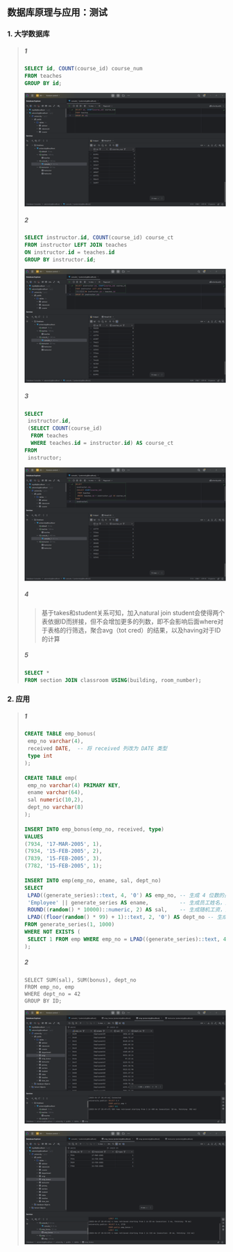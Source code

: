 ## 数据库原理与应用：测试

### 1. 大学数据库

> ##### 1
>
> ```sql
> SELECT id, COUNT(course_id) course_num
> FROM teaches
> GROUP BY id;
> ```
>
> <img src="./06.assets/image-20250417205507891.png" alt="image-20250417205507891" style="zoom:50%;" />
>
> ##### 2
>
> ```sql
> SELECT instructor.id, COUNT(course_id) course_ct
> FROM instructor LEFT JOIN teaches
> ON instructor.id = teaches.id
> GROUP BY instructor.id;
> ```
>
> ![image-20250417205534836](./06.assets/image-20250417205534836.png)
>
> ##### 3
>
> ```sql
> SELECT 
>  instructor.id, 
>  (SELECT COUNT(course_id) 
>   FROM teaches 
>   WHERE teaches.id = instructor.id) AS course_ct
> FROM 
>  instructor;
> ```
>
> ![image-20250417205553789](./06.assets/image-20250417205553789.png)
>
> ##### 4
>
> > 基于takes和student关系可知，加入natural join student会使得两个表依据ID而拼接，但不会增加更多的列数，即不会影响后面where对于表格的行筛选，聚合avg（tot cred）的结果，以及having对于ID的计算
> >
>
> ##### 5
>
> ```sql
> SELECT *
> FROM section JOIN classroom USING(building, room_number);
> ```



### 2. 应用

> ##### 1
>
> ```sql
> CREATE TABLE emp_bonus(
>  emp_no varchar(4),
>  received DATE,  -- 将 received 列改为 DATE 类型
>  type int
> );
> 
> CREATE TABLE emp(
>  emp_no varchar(4) PRIMARY KEY,
>  ename varchar(64),
>  sal numeric(10,2),
>  dept_no varchar(8)
> );
> 
> INSERT INTO emp_bonus(emp_no, received, type)
> VALUES
> (7934, '17-MAR-2005', 1),
> (7934, '15-FEB-2005', 2),
> (7839, '15-FEB-2005', 3),
> (7782, '15-FEB-2005', 1);
> 
> INSERT INTO emp(emp_no, ename, sal, dept_no)
> SELECT
>  LPAD((generate_series)::text, 4, '0') AS emp_no, -- 生成 4 位数的员工编号，如 '0001'
>  'Employee' || generate_series AS ename,          -- 生成员工姓名，如 'Employee1'
>  ROUND((random() * 10000)::numeric, 2) AS sal,    -- 生成随机工资，范围 0 到 10,000
>  LPAD((floor(random() * 99) + 1)::text, 2, '0') AS dept_no -- 生成两位数的部门编号，如 '01'
> FROM generate_series(1, 1000)
> WHERE NOT EXISTS (
>  SELECT 1 FROM emp WHERE emp_no = LPAD((generate_series)::text, 4, '0')
> );
> ```
>
> ##### 2
>
> ```
> SELECT SUM(sal), SUM(bonus), dept_no
> FROM emp_no, emp
> WHERE dept_no = 42
> GROUP BY ID;
> ```
>
> ![image-20250417205409272](./06.assets/image-20250417205409272.png)
>
> ![image-20250417205419504](./06.assets/image-20250417205419504.png)